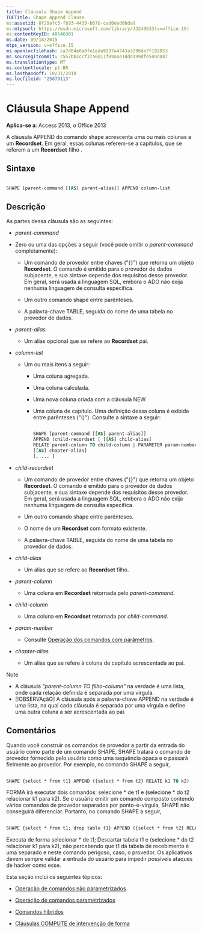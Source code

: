 ```yaml
---
title: Cláusula Shape Append
TOCTitle: Shape Append Clause
ms:assetid: 8f29afc3-fb93-4439-b67b-cad0eed0bda9
ms:mtpsurl: https://msdn.microsoft.com/library/JJ249633(v=office.15)
ms:contentKeyID: 48546301
ms.date: 09/18/2015
mtps_version: v=office.15
ms.openlocfilehash: ca7d84e0a0fe1eda9237a4743a3296de7f192053
ms.sourcegitcommit: c557bbcccf37a6011f89aae1ddd399dfe549d087
ms.translationtype: MT
ms.contentlocale: pt-BR
ms.lasthandoff: 10/31/2018
ms.locfileid: "25879113"
---
```

# <a name="shape-append-clause"></a>Cláusula Shape Append


**Aplica-se a**: Access 2013, o Office 2013

A cláusula APPEND do comando shape acrescenta uma ou mais colunas a um **Recordset**. Em geral, essas colunas referem-se a capítulos, que se referem a um **Recordset** filho .

## <a name="syntax"></a>Sintaxe

```vb 
 
SHAPE [parent-command [[AS] parent-alias]] APPEND column-list
```

## <a name="description"></a>Descrição

As partes dessa cláusula são as seguintes:

- *parent-command*

- Zero ou uma das opções a seguir (você pode omitir o *parent-command* completamente):
    
  - Um comando de provedor entre chaves ("{}") que retorna um objeto **Recordset**. O comando é emitido para o provedor de dados subjacente, e sua sintaxe depende dos requisitos desse provedor. Em geral, será usada a linguagem SQL, embora o ADO não exija nenhuma linguagem de consulta específica.
    
  - Um outro comando shape entre parênteses.
    
  - A palavra-chave TABLE, seguida do nome de uma tabela no provedor de dados.

- *parent-alias*

  - Um alias opcional que se refere ao **Recordset** pai.

- *column-list*

  - Um ou mais itens a seguir:
    
    - Uma coluna agregada.
    
    - Uma coluna calculada.
    
    - Uma nova coluna criada com a cláusula NEW.
    
    - Uma coluna de capítulo. Uma definição dessa coluna é exibida entre parênteses ("()"). Consulte a sintaxe a seguir:


        ```vb 
        
        SHAPE [parent-command [[AS] parent-alias]] 
        APPEND (child-recordset [ [[AS] child-alias] 
        RELATE parent-column TO child-column | PARAMETER param-number, ... ]) 
        [[AS] chapter-alias] 
        [, ... ] 
        ```

- *child-recordset*

  - Um comando de provedor entre chaves ("{}") que retorna um objeto **Recordset**. O comando é emitido para o provedor de dados subjacente, e sua sintaxe depende dos requisitos desse provedor. Em geral, será usada a linguagem SQL, embora o ADO não exija nenhuma linguagem de consulta específica.
    
  - Um outro comando shape entre parênteses.
    
  - O nome de um **Recordset** com formato existente.
    
  - A palavra-chave TABLE, seguida do nome de uma tabela no provedor de dados.

- *child-alias*

  - Um alias que se refere ao **Recordset** filho.

- *parent-column*

  - Uma coluna em **Recordset** retornada pelo *parent-command.*

- *child-column*

  - Uma coluna em **Recordset** retornada por *child-command.*

- *param-number*

  - Consulte [Operação dos comandos com parâmetros](operation-of-parameterized-commands.md).

- *chapter-alias*

  - Um alias que se refere à coluna de capítulo acrescentada ao pai.


> [!NOTE]
> - A cláusula _"parent-column TO filho-column"_ na verdade é uma lista, onde cada relação definida é separada por uma vírgula.
> - [!OBSERVAçãO] A cláusula após a palavra-chave APPEND na verdade é uma lista, na qual cada cláusula é separada por uma vírgula e define uma outra coluna a ser acrescentada ao pai.



## <a name="remarks"></a>Comentários

Quando você construir os comandos de provedor a partir da entrada do usuário como parte de um comando SHAPE, SHAPE tratará o comando de provedor fornecido pelo usuário como uma sequência opaca e o passará fielmente ao provedor. Por exemplo, no comando SHAPE a seguir,

```vb 
 
SHAPE {select * from t1} APPEND ({select * from t2} RELATE k1 TO k2) 
```

FORMA irá executar dois comandos: selecione \* de t1 e (selecione \* do t2 relacionar k1 para k2). Se o usuário emitir um comando composto contendo vários comandos de provedor separados por ponto-e-vírgula, SHAPE não conseguirá diferenciar. Portanto, no comando SHAPE a seguir,

```vb 
 
SHAPE {select * from t1; drop table t1} APPEND ({select * from t2} RELATE k1 TO k2) 
```

Executa de forma selecionar \* de t1; Descartar tabela t1 e (selecione \* do t2 relacionar k1 para k2), não percebendo que t1 da tabela de recebimento é uma separado e neste comando perigoso, caso, o provedor. Os aplicativos devem sempre validar a entrada do usuário para impedir possíveis ataques de hacker como esse.

Esta seção inclui os seguintes tópicos:

- [Operação de comandos não parametrizados](operation-of-non-parameterized-commands.md)

- [Operação de comandos parametrizados](operation-of-parameterized-commands.md)

- [Comandos híbridos](hybrid-commands.md)

- [Cláusulas COMPUTE de intervenção de forma](intervening-shape-compute-clauses.md)